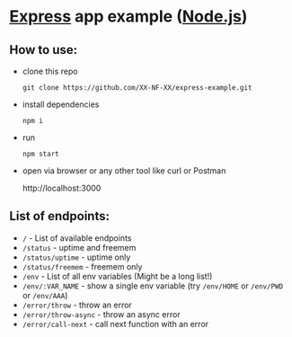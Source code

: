 # [Express](https://expressjs.com) app example ([Node.js](https://nodejs.org))

## How to use:
- clone this repo

  `git clone https://github.com/XX-NF-XX/express-example.git`
- install dependencies

  `npm i`
- run

  `npm start`
- open via browser or any other tool like curl or Postman

  http://localhost:3000
  
## List of endpoints:
- `/` - List of available endpoints
- `/status` - uptime and freemem
- `/status/uptime` - uptime only
- `/status/freemem` - freemem only
- `/env` - List of all env variables (Might be a long list!)
- `/env/:VAR_NAME` - show a single env variable (try `/env/HOME` or `/env/PWD` or `/env/AAA`)
- `/error/throw` - throw an error
- `/error/throw-async` - throw an async error
- `/error/call-next` - call next function with an error
